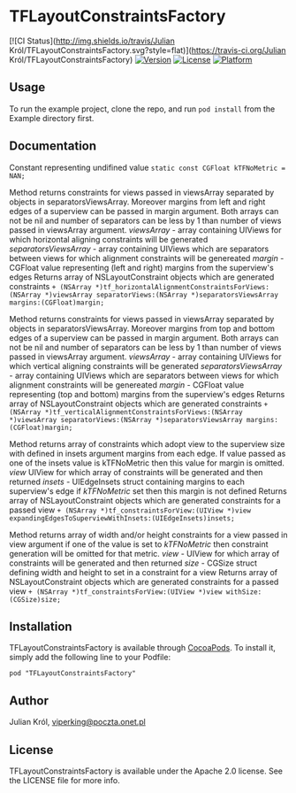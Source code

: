 # TFLayoutConstraintsFactory

[![CI Status](http://img.shields.io/travis/Julian Król/TFLayoutConstraintsFactory.svg?style=flat)](https://travis-ci.org/Julian Król/TFLayoutConstraintsFactory)
[![Version](https://img.shields.io/cocoapods/v/TFLayoutConstraintsFactory.svg?style=flat)](http://cocoadocs.org/docsets/TFLayoutConstraintsFactory)
[![License](https://img.shields.io/cocoapods/l/TFLayoutConstraintsFactory.svg?style=flat)](http://cocoadocs.org/docsets/TFLayoutConstraintsFactory)
[![Platform](https://img.shields.io/cocoapods/p/TFLayoutConstraintsFactory.svg?style=flat)](http://cocoadocs.org/docsets/TFLayoutConstraintsFactory)

## Usage

To run the example project, clone the repo, and run `pod install` from the Example directory first.

## Documentation

Constant representing undifined value
`static const CGFloat kTFNoMetric = NAN;`

Method returns constraints for views passed in viewsArray separated by objects in separatorsViewsArray. Moreover
margins from left and right edges of a superview can be passed in margin argument.
Both arrays can not be nil and number of separators can be less by 1 than number of views passed in viewsArray argument.
*viewsArray* - array containing UIViews for which horizontal aligning constraints will be generated
*separatorsViewsArray* - array containing UIViews which are separators between views for which alignment constraints will be genereated
*margin* - CGFloat value representing (left and right) margins from the superview's edges
Returns array of NSLayoutConstraint objects which are generated constraints
`+ (NSArray *)tf_horizontalAlignmentConstraintsForViews:(NSArray *)viewsArray separatorViews:(NSArray *)separatorsViewsArray margins:(CGFloat)margin;`

Method returns constraints for views passed in viewsArray separated by objects in separatorsViewsArray. Moreover
margins from top and bottom edges of a superview can be passed in margin argument.
Both arrays can not be nil and number of separators can be less by 1 than number of views passed in viewsArray argument.
*viewsArray* - array containing UIViews for which vertical aligning constraints will be generated
*separatorsViewsArray* - array containing UIViews which are separators between views for which alignment constraints will be genereated
*margin* - CGFloat value representing (top and bottom) margins from the superview's edges
Returns array of NSLayoutConstraint objects which are generated constraints
`+ (NSArray *)tf_verticalAlignmentConstraintsForViews:(NSArray *)viewsArray separatorViews:(NSArray *)separatorsViewsArray margins:(CGFloat)margin;`


Method returns array of constraints which adopt view to the superview size with defined in insets argument margins from each
edge. If value passed as one of the insets value is kTFNoMetric then this value for margin is omitted.
*view* UIView for which array of constraints will be generated and then returned
*insets* - UIEdgeInsets struct containing margins to each superview's edge if *kTFNoMetric* set then this margin is not defined
Returns array of NSLayoutConstraint objects which are generated constraints for a passed view
`+ (NSArray *)tf_constraintsForView:(UIView *)view expandingEdgesToSuperviewWithInsets:(UIEdgeInsets)insets;`


Method returns array of width and/or height constraints for a view passed in view argument if one of the value is set to *kTFNoMetric*
then constraint generation will be omitted for that metric.
*view* - UIView for which array of constraints will be generated and then returned
*size* - CGSize struct defining width and height to set in a constraint for a view
Returns array of NSLayoutConstraint objects which are generated constraints for a passed view
`+ (NSArray *)tf_constraintsForView:(UIView *)view withSize:(CGSize)size;`

## Installation

TFLayoutConstraintsFactory is available through [CocoaPods](http://cocoapods.org). To install
it, simply add the following line to your Podfile:

    pod "TFLayoutConstraintsFactory"

## Author

Julian Król, viperking@poczta.onet.pl

## License

TFLayoutConstraintsFactory is available under the Apache 2.0 license. See the LICENSE file for more info.

